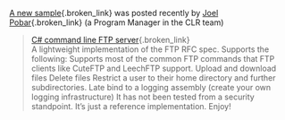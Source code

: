 [A new sample](http://www.gotdotnet.com/Community/UserSamples/Details.aspx?SampleGuid=0a7606f3-f8ec-4e39-8d0e-517248b7164c){.broken_link} was posted recently by [Joel Pobar](http://blogs.msdn.com/joelpob){.broken_link} (a Program Manager in the CLR team)

> [C# command line FTP server](http://blogs.msdn.com/joelpob/archive/2004/02/16/74433.aspx){.broken_link}  
> A lightweight implementation of the FTP RFC spec. Supports the following: Supports most of the common FTP commands that FTP clients like CuteFTP and LeechFTP support. Upload and download files Delete files Restrict a user to their home directory and further subdirectories. Late bind to a logging assembly (create your own logging infrastructure) It has not been tested from a security standpoint. It&#8217;s just a reference implementation. Enjoy!